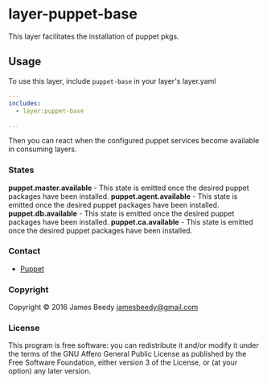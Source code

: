 # layer-puppet-base

This layer facilitates the installation of puppet pkgs.

## Usage
To use this layer, include `puppet-base` in your layer's layer.yaml
```yaml
---
includes:
  - layer:puppet-base

...
```

Then you can react when the configured puppet services become available in consuming layers.

### States
**puppet.master.available** - This state is emitted once the desired puppet packages have been installed.
**puppet.agent.available** - This state is emitted once the desired puppet packages have been installed.
**puppet.db.available** - This state is emitted once the desired puppet packages have been installed.
**puppet.ca.available** - This state is emitted once the desired puppet packages have been installed.

### Contact
* [Puppet](https://puppet.com/)

### Copyright

Copyright &copy; 2016 James Beedy <jamesbeedy@gmail.com>

### License

This program is free software: you can redistribute it and/or modify
it under the terms of the GNU Affero General Public License as
published by the Free Software Foundation, either version 3 of the
License, or (at your option) any later version.
